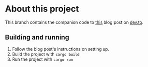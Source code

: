 # About this project
This branch contains the companion code to [this](https://dev.to/lcsfelix/using-rust-blurz-to-capture-bluetooth-messages-9f-temp-slug-3838740/) blog post on [dev.to](https://dev.to/).

## Building and running
1. Follow the blog post's instructions on setting up.
2. Build the project with `cargo build`
3. Run the project with `cargo run`
